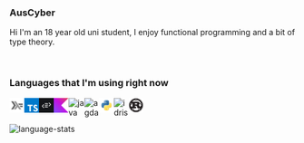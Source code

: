 ### AusCyber
Hi I'm an 18 year old uni student, I enjoy functional programming and a bit of type theory. 

<br />

### Languages that I'm using right now

<img align="left" alt="haskell" width="26px" src="https://raw.githubusercontent.com/github/explore/80688e429a7d4ef2fca1e82350fe8e3517d3494d/topics/haskell/haskell.png">
<img alight="left" alt="rust" width="26px" src="https://raw.githubusercontent.com/github/explore/80688e429a7d4ef2fca1e82350fe8e3517d3494d/topics/rust/rust.png">
<img align="left" alt="typescript" width="26px" src="https://raw.githubusercontent.com/github/explore/80688e429a7d4ef2fca1e82350fe8e3517d3494d/topics/typescript/typescript.png">
<img align="left" alt="purescript" width="26px" src="https://raw.githubusercontent.com/github/explore/549f36e938c7a2323fee1a465e812c7a69128979/topics/purescript/purescript.png">
<img align="left" alt="kotlin" width="26px" src="https://raw.githubusercontent.com/github/explore/80688e429a7d4ef2fca1e82350fe8e3517d3494d/topics/kotlin/kotlin.png" />
<img align="left" alt="java" width="28px" src="https://user-images.githubusercontent.com/12080502/228428250-b6a5bd0a-3b1b-4b4f-b76c-5e10142ef2e5.svg" />
<img align="left" alt="agda" width="26px" src="https://avatars.githubusercontent.com/u/410000?s=200&v=4"/>
<img align="left" alt="python" width="26px" src="https://raw.githubusercontent.com/github/explore/80688e429a7d4ef2fca1e82350fe8e3517d3494d/topics/python/python.png" />
<img align="left" alt="idris" width="26px" src="https://pbs.twimg.com/profile_images/838385415132413952/6UQFD8wV.jpg"/>


<br />
<br />
<img alight="left" alt="language-stats" src="https://github-readme-stats.vercel.app/api/top-langs/?username=auscyberman&layout=compact&theme=nord"/>
<br />



[twitter]: https://twitter.com/phoebeebridgers
[steam]: https://steamcommunity.com/id/AusCyber/

